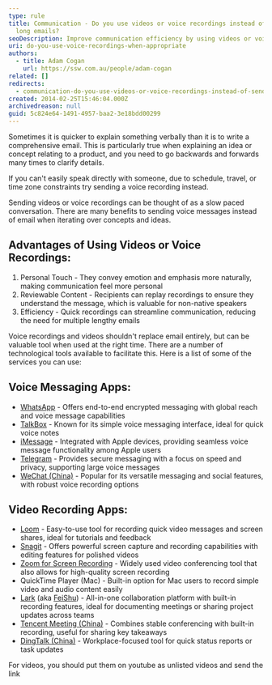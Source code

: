 ```yaml
---
type: rule
title: Communication - Do you use videos or voice recordings instead of sending
  long emails?
seoDescription: Improve communication efficiency by using videos or voice recordings instead of long emails—ideal for clarifying ideas quickly and engaging your team.
uri: do-you-use-voice-recordings-when-appropriate
authors:
  - title: Adam Cogan
    url: https://ssw.com.au/people/adam-cogan
related: []
redirects:
  - communication-do-you-use-videos-or-voice-recordings-instead-of-sending-long-emails
created: 2014-02-25T15:46:04.000Z
archivedreason: null
guid: 5c824e64-1491-4957-baa2-3e18bdd00299
---
```

Sometimes it is quicker to explain something verbally than it is to write a comprehensive email. This is particularly true when explaining an idea or concept relating to a product, and you need to go backwards and forwards many times to clarify details. 

If you can't easily speak directly with someone, due to schedule, travel, or time zone constraints try sending a voice recording instead.

<!--endintro-->

Sending videos or voice recordings can be thought of as a slow paced conversation. There are many benefits to sending voice messages instead of email when iterating over concepts and ideas.

## Advantages of Using Videos or Voice Recordings:

1. Personal Touch - They convey emotion and emphasis more naturally, making communication feel more personal
2. Reviewable Content - Recipients can replay recordings to ensure they understand the message, which is valuable for non-native speakers
3. Efficiency - Quick recordings can streamline communication, reducing the need for multiple lengthy emails

Voice recordings and videos shouldn't replace email entirely, but can be valuable tool when used at the right time. There are a number of technological tools available to facilitate this. Here is a list of some of the services you can use:

## Voice Messaging Apps:

* [WhatsApp](https://www.whatsapp.com/) - Offers end-to-end encrypted messaging with global reach and voice message capabilities
* [TalkBox](https://talkbox.app/) - Known for its simple voice messaging interface, ideal for quick voice notes
* [iMessage](https://www.imore.com/how-share-location-contacts-and-more-imessages-iphone-or-ipad) - Integrated with Apple devices, providing seamless voice message functionality among Apple users
* [Telegram](https://telegram.org/) - Provides secure messaging with a focus on speed and privacy, supporting large voice messages
* [WeChat (China)](https://weixin.qq.com/) - Popular for its versatile messaging and social features, with robust voice recording options

## Video Recording Apps:

* [Loom](https://www.loom.com/) - Easy-to-use tool for recording quick video messages and screen shares, ideal for tutorials and feedback
* [Snagit](https://www.techsmith.com/snagit/) - Offers powerful screen capture and recording capabilities with editing features for polished videos
* [Zoom for Screen Recording](https://www.zoom.com/en/products/screen-recorder/features/screen-recording/) - Widely used video conferencing tool that also allows for high-quality screen recording
* QuickTime Player (Mac) - Built-in option for Mac users to record simple video and audio content easily
* [Lark](https://www.larksuite.com/en_sg/) (aka [FeiShu](https://www.feishu.cn/)) - All-in-one collaboration platform with built-in recording features, ideal for documenting meetings or sharing project updates across teams
* [Tencent Meeting (China)](https://meeting.tencent.com/) - Combines stable conferencing with built-in recording, useful for sharing key takeaways
* [DingTalk (China)](https://www.dingtalk.com/en) - Workplace-focused tool for quick status reports or task updates

For videos, you should put them on youtube as unlisted videos and send the link
